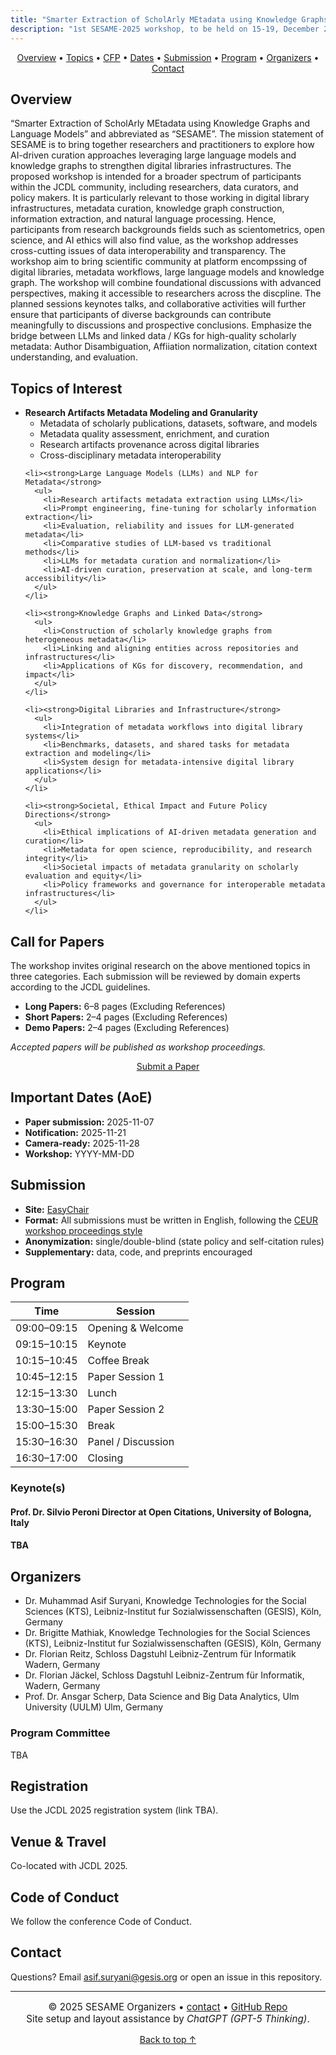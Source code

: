 ```yaml
---
title: "Smarter Extraction of ScholArly MEtadata using Knowledge Graphs and Language Models (SESAME)"
description: "1st SESAME-2025 workshop, to be held on 15-19, December 2025 at JCDL 2025 (Virtual Event)"
---
```


<!-- Sticky mini navigation (only once) -->
<div class="mini-nav" align="center">
  <a href="#overview">Overview</a> •
  <a href="#topics">Topics</a> •
  <a href="#call-for-papers">CFP</a> •
  <a href="#important-dates-aoe">Dates</a> •
  <a href="#submission">Submission</a> •
  <a href="#program">Program</a> •
  <a href="#organizers">Organizers</a> •
  <a href="#contact">Contact</a>
</div>

<section id="overview" class="container band band--alt">
  <h2>Overview</h2>
  <p>
“Smarter Extraction of ScholArly MEtadata using Knowledge Graphs and Language Models” and abbreviated as “SESAME”. The mission statement of SESAME is to bring together researchers and practitioners to explore how AI-driven curation approaches leveraging large language models and knowledge graphs to strengthen digital libraries infrastructures. The proposed workshop is intended for a broader spectrum of participants within the JCDL community, including researchers, data curators, and policy makers. It is particularly relevant to those working in digital library infrastructures, metadata curation, knowledge graph construction, information extraction, and natural language processing. Hence, participants from research backgrounds fields such as scientometrics, open science, and AI ethics will also find value, as the workshop addresses cross-cutting issues of data interoperability and transparency. The workshop aim to bring scientific community at platform encompssing of digital libraries, metadata workflows, large language models and knowledge graph. The workshop will combine foundational discussions with advanced perspectives, making it accessible to researchers across the discpline. The planned sessions keynotes talks, and collaborative activities will further ensure that participants of diverse backgrounds can contribute meaningfully to discussions and prospective conclusions. Emphasize the bridge between LLMs and linked data / KGs for high-quality scholarly metadata: Author Disambiguation, Affiiation normalization, citation context understanding, and evaluation.
  </p>
 
</section>

<section id="topics" class="container">
  <h2>Topics of Interest</h2>
  <ul>
    <li><strong>Research Artifacts Metadata Modeling and Granularity</strong>
      <ul>
        <li>Metadata of scholarly publications, datasets, software, and models</li>
        <li>Metadata quality assessment, enrichment, and curation</li>
        <li>Research artifacts provenance across digital libraries</li>
        <li>Cross-disciplinary metadata interoperability</li>
      </ul>
    </li>

    <li><strong>Large Language Models (LLMs) and NLP for Metadata</strong>
      <ul>
        <li>Research artifacts metadata extraction using LLMs</li>
        <li>Prompt engineering, fine-tuning for scholarly information extraction</li>
        <li>Evaluation, reliability and issues for LLM-generated metadata</li>
        <li>Comparative studies of LLM-based vs traditional methods</li>
        <li>LLMs for metadata curation and normalization</li>
        <li>AI-driven curation, preservation at scale, and long-term accessibility</li>
      </ul>
    </li>

    <li><strong>Knowledge Graphs and Linked Data</strong>
      <ul>
        <li>Construction of scholarly knowledge graphs from heterogeneous metadata</li>
        <li>Linking and aligning entities across repositories and infrastructures</li>
        <li>Applications of KGs for discovery, recommendation, and impact</li>
      </ul>
    </li>

    <li><strong>Digital Libraries and Infrastructure</strong>
      <ul>
        <li>Integration of metadata workflows into digital library systems</li>
        <li>Benchmarks, datasets, and shared tasks for metadata extraction and modeling</li>
        <li>System design for metadata-intensive digital library applications</li>
      </ul>
    </li>

    <li><strong>Societal, Ethical Impact and Future Policy Directions</strong>
      <ul>
        <li>Ethical implications of AI-driven metadata generation and curation</li>
        <li>Metadata for open science, reproducibility, and research integrity</li>
        <li>Societal impacts of metadata granularity on scholarly evaluation and equity</li>
        <li>Policy frameworks and governance for interoperable metadata infrastructures</li>
      </ul>
    </li>
  </ul>
</section>


<section id="call-for-papers" class="container">
  <h2>Call for Papers</h2>
  <p>
    The workshop invites original research on the above mentioned topics in three categories. Each submission will be reviewed by domain experts according to the JCDL guidelines. 
  </p>
  <ul>
    <li><strong>Long Papers:</strong> 6–8 pages (Excluding References)</li>
    <li><strong>Short Papers:</strong> 2–4 pages (Excluding References)</li>
    <li><strong>Demo Papers:</strong> 2–4 pages (Excluding References)</li>
  </ul>
  <p><em>Accepted papers will be published as workshop proceedings.</em></p>

  <!-- The ONLY submit button (kept here) -->
  <p align="center">
    <a class="btn btn-primary" href="https://easychair.org/conferences/?conf=sesame2025" target="_blank" rel="noopener">Submit a Paper</a>
  </p>
</section>

<section id="important-dates-aoe" class="container band band--alt">
  <h2>Important Dates (AoE)</h2>
  <ul class="dates">
    <li><strong>Paper submission:</strong> 2025-11-07</li>
    <li><strong>Notification:</strong> 2025-11-21</li>
    <li><strong>Camera-ready:</strong> 2025-11-28</li>
    <li><strong>Workshop:</strong> YYYY-MM-DD</li>
  </ul>
</section>

<section id="submission" class="container">
  <h2>Submission</h2>
  <ul>
    <li><strong>Site:</strong> <a href="https://easychair.org/" target="_blank" rel="noopener">EasyChair</a> </li>
    <li><strong>Format:</strong> All submissions must be written in English, following the <a href="https://www.overleaf.com/latex/templates/template-for-submissions-to-ceur-workshop-proceedings-ceur-ws-dot-org/wqyfdgftmcfw" target="_blank" rel="noopener">CEUR workshop proceedings style</a></li>
    <li><strong>Anonymization:</strong> single/double-blind (state policy and self-citation rules)</li>
    <li><strong>Supplementary:</strong> data, code, and preprints encouraged</li>
  </ul>
</section>

<section id="program" class="container band band--alt">
  <h2>Program</h2>
  <table>
    <thead>
      <tr><th>Time</th><th>Session</th></tr>
    </thead>
    <tbody>
      <tr><td>09:00–09:15</td><td>Opening &amp; Welcome</td></tr>
      <tr><td>09:15–10:15</td><td>Keynote</td></tr>
      <tr><td>10:15–10:45</td><td>Coffee Break</td></tr>
      <tr><td>10:45–12:15</td><td>Paper Session 1</td></tr>
      <tr><td>12:15–13:30</td><td>Lunch</td></tr>
      <tr><td>13:30–15:00</td><td>Paper Session 2</td></tr>
      <tr><td>15:00–15:30</td><td>Break</td></tr>
      <tr><td>15:30–16:30</td><td>Panel / Discussion</td></tr>
      <tr><td>16:30–17:00</td><td>Closing</td></tr>
    </tbody>
  </table>

  <h3>Keynote(s)</h3>
  <div class="card">
    <h4>Prof. Dr. Silvio Peroni Director at Open Citations, University of Bologna, Italy </h4>
    <h4>TBA </h4>
   <p><em></em></p>
  </div>
</section>

<section id="organizers" class="container">
  <h2>Organizers</h2>
  <ul>
    <li> Dr. Muhammad Asif Suryani, Knowledge Technologies for the Social Sciences (KTS), Leibniz-Institut fur Sozialwissenschaften (GESIS), Köln, Germany </li>
    <li> Dr. Brigitte Mathiak, Knowledge Technologies for the Social Sciences (KTS), Leibniz-Institut fur Sozialwissenschaften (GESIS), Köln, Germany </li>
    <li> Dr. Florian Reitz, Schloss Dagstuhl Leibniz-Zentrum für Informatik Wadern, Germany </li>
    <li> Dr. Florian Jäckel, Schloss Dagstuhl Leibniz-Zentrum für Informatik, Wadern, Germany </li>
    <li> Prof. Dr. Ansgar Scherp, Data Science and Big Data Analytics, Ulm University (UULM) Ulm, Germany </li>
  </ul>

  <h3>Program Committee</h3>
  <p>TBA</p>
</section>

<section class="container band band--alt">
  <h2>Registration</h2>
  <p>Use the JCDL 2025 registration system (link TBA).</p>

  <h2>Venue &amp; Travel</h2>
  <p>Co-located with JCDL 2025.</p>

  <h2>Code of Conduct</h2>
  <p>We follow the conference Code of Conduct.</p>
</section>

<section id="contact" class="container">
  <h2>Contact</h2>
  <p>Questions? Email <a href="mailto:asif.suryani@gesis.org">asif.suryani@gesis.org</a> or open an issue in this repository.</p>
</section>

<hr>
<p align="center" style="font-size:0.95rem;">
  © 2025 SESAME Organizers • 
  <a href="mailto:asif.suryani@gesis.org">contact</a> • 
  <a href="https://github.com/sesame-workshop/SESAME">GitHub Repo</a><br>
  Site setup and layout assistance by <em>ChatGPT (GPT-5 Thinking)</em>.
</p>

<p align="center"><a href="#top">Back to top ↑</a></p>
